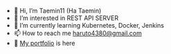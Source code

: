 - 👋 Hi, I’m Taemin11 (Ha Taemin)
- 👀 I’m interested in REST API SERVER
- 🌱 I’m currently learning Kubernetes, Docker, Jenkins
- 📫 How to reach me haruto4380@gmail.com
- 🧾 [My portfolio](https://www.notion.so/Ha-Taemin-a51388b5669045eca49662a41299776d) is here


